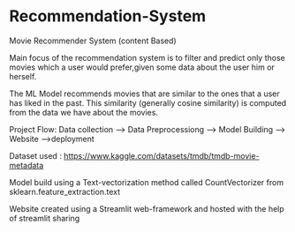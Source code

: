 # Recommendation-System
Movie Recommender System (content Based)

Main focus of the recommendation system is to filter and predict only those movies which a user would prefer,given some data about the user him or herself.

The ML Model recommends movies that are similar to the ones that a user has liked in the past.
This similarity (generally cosine similarity) is computed from the data we have about the movies.

Project Flow:
Data collection --> Data Preprocessiong --> Model Building --> Website -->deployment

Dataset used : https://www.kaggle.com/datasets/tmdb/tmdb-movie-metadata

Model build using a Text-vectorization method called CountVectorizer from sklearn.feature_extraction.text

Website created using a Streamlit web-framework and hosted with the help of streamlit sharing





